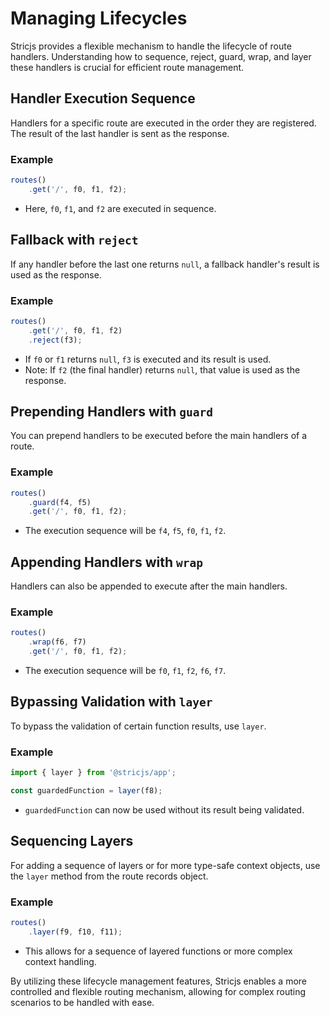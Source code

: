 # Managing Lifecycles

Stricjs provides a flexible mechanism to handle the lifecycle of route handlers. Understanding how to sequence, reject, guard, wrap, and layer these handlers is crucial for efficient route management.

## Handler Execution Sequence

Handlers for a specific route are executed in the order they are registered. The result of the last handler is sent as the response.

### Example

```ts
routes()
    .get('/', f0, f1, f2);
```

- Here, `f0`, `f1`, and `f2` are executed in sequence.

## Fallback with `reject`

If any handler before the last one returns `null`, a fallback handler's result is used as the response.

### Example

```ts
routes()
    .get('/', f0, f1, f2)
    .reject(f3);
```

- If `f0` or `f1` returns `null`, `f3` is executed and its result is used.
- Note: If `f2` (the final handler) returns `null`, that value is used as the response.

## Prepending Handlers with `guard`

You can prepend handlers to be executed before the main handlers of a route.

### Example

```ts
routes()
    .guard(f4, f5)
    .get('/', f0, f1, f2);
```

- The execution sequence will be `f4`, `f5`, `f0`, `f1`, `f2`.

## Appending Handlers with `wrap`

Handlers can also be appended to execute after the main handlers.

### Example

```ts
routes()
    .wrap(f6, f7)
    .get('/', f0, f1, f2);
```

- The execution sequence will be `f0`, `f1`, `f2`, `f6`, `f7`.

## Bypassing Validation with `layer`

To bypass the validation of certain function results, use `layer`.

### Example

```ts
import { layer } from '@stricjs/app';

const guardedFunction = layer(f8);
```

- `guardedFunction` can now be used without its result being validated.

## Sequencing Layers

For adding a sequence of layers or for more type-safe context objects, use the `layer` method from the route records object.

### Example

```ts
routes()
    .layer(f9, f10, f11);
```

- This allows for a sequence of layered functions or more complex context handling.

By utilizing these lifecycle management features, Stricjs enables a more controlled and flexible routing mechanism, allowing for complex routing scenarios to be handled with ease.